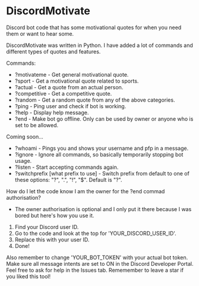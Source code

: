 # DiscordMotivate
Discord bot code that has some motivational quotes for when you need them or want to hear some.

DiscordMotivate was written in Python. I have added a lot of commands and different types of quotes and features.

Commands:

- ?motivateme - Get general motivational quote.
- ?sport - Get a motivational quote related to sports.
- ?actual - Get a quote from an actual person.
- ?competitive - Get a competitive quote.
- ?random - Get a random quote from any of the above categories.
- ?ping - Ping user and check if bot is working.
- ?help - Display help message.
- ?end - Make bot go offline. Only can be used by owner or anyone who is set to be allowed.

Coming soon...

- ?whoami - Pings you and shows your username and pfp in a message.
- ?ignore - Ignore all commands, so basically temporarily stopping bot usage.
- ?listen - Start accepting commands again.
- ?switchprefix [what prefix to use] - Switch prefix from default to one of these options: "?", ".", "!", "$". Default is "?".
  
How do I let the code know I am the owner for the ?end commad authorisation?

- The owner authorisation is optional and I only put it there because I was bored but here's how you use it.

1. Find your Discord user ID.
2. Go to the code and look at the top for 'YOUR_DISCORD_USER_ID'.
3. Replace this with your user ID.
4. Done!

Also remember to change 'YOUR_BOT_TOKEN' with your actual bot token.
Make sure all message intents are set to ON in the Discord Developer Portal.
Feel free to ask for help in the Issues tab. Rememember to leave a star if you liked this tool!

